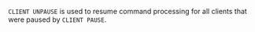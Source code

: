 `CLIENT UNPAUSE` is used to resume command processing for all clients that were paused by `CLIENT PAUSE`.

